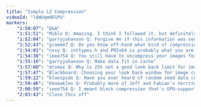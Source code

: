 ```yaml
---
title: "Simple LZ Compression"
videoId: "l8WUqmHD1PU"
markers:
    "1:50:07": "Q&A"
    "1:51:51": "Miblo Q: Amazing. I think I followed it, but definitely want to re-watch (during and after annotating)"
    "1:52:04": "garryjohanson Q: Forgive me if this information was somehow implicit in today's lecture and I missed it, but is compression ever used for locality wins?"
    "1:52:43": "graeme7 Q: Do you know off-hand what kind of compression ratio and decompression speed are needed before it's faster to load compressed data and decompress, over loading decompressed data?"
    "1:54:01": "nxsy Q: inttypes.h and PRIu64 is probably what you are supposed to do for %llu for 64-bit printfs"
    "1:54:38": "ieee754 Q: You still have to uncompress your images for display, right? So do you have plans for using block compression?"
    "1:55:16": "garryjohanson Q: Make data fit in cache"
    "1:57:08": "mtsmox Q: Why is 255 not a good look back limit for images? You wanted to elaborate on that"
    "1:57:47": "Blackboard: Choosing your look back window for image compression"
    "1:59:22": "bluespide Q: Have you ever heard of random seed data compression?"
    "1:59:46": "kknewkles Q: Probably more of Jeff and Fabian's territory, but is there generally such a thing as a compressor that compresses a lot and fast? Would some RAD compressor leave 10% of initial size and be considerably faster than LZ? I guess BINK is hyperfast, isn't it like live decompression or something?"
    "2:00:59": "ieee754 Q: I meant block compression that's GPU-supported (BC1-BC7). You upload the compressed image to the GPU, and hardware decodes it when sampled"
    "2:03:43": "Close this off"
---
```

